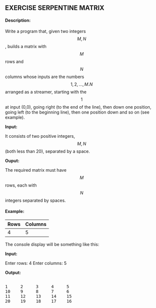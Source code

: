 ## EXERCISE SERPENTINE MATRIX

#### Description:

Write a program that, given two integers $$M, N$$ , builds a matrix with $$M$$ rows and $$N$$ columns whose inputs are the numbers $$ 1, 2, . . . , M . N $$  arranged as a streamer, starting with the $$1$$ at input (0,0), going right (to the end of the line), then down one position, going left (to the beginning line), then one position down and so on (see example).

**Input:**

It consists of two positive integers, $$M, N$$ (both less than 20), separated by a space.

**Ouput:**

The required matrix must have $$M$$ rows, each with $$N$$ integers separated by spaces.

#### Example:

| Rows  | Columns |   
|-------|------------| 
|       4  | 5              |

The console display will be something like this:

**Input:**

Enter rows:  4
Enter columns:  5

**Output:**

</td><td><pre> 
1     2     3     4     5
10    9     8     7     6
11    12    13    14    15
20    19    18    17    16</pre></td>